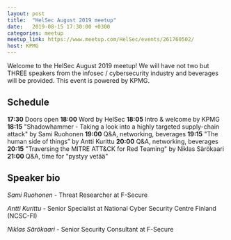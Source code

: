 ```yaml
---
layout: post
title:  "HelSec August 2019 meetup"
date:   2019-08-15 17:30:00 +0300
categories: meetup
meetup_link: https://www.meetup.com/HelSec/events/261760502/
host: KPMG
---
```

Welcome to the HelSec August 2019 meetup! We will have not two but THREE speakers from the infosec / cybersecurity industry and beverages will be provided. This event is powered by KPMG.

## Schedule

**17:30** Doors open
**18:00** Word by HelSec
**18:05** Intro & welcome by KPMG
**18:15** "Shadowhammer - Taking a look into a highly targeted supply-chain attack" by Sami Ruohonen
**19:00** Q&A, networking, beverages
**19:15** "The human side of things” by Antti Kurittu
**20:00** Q&A, networking, beverages
**20:15** "Traversing the MITRE ATT&CK for Red Teaming" by Niklas Särökaari
**21:00** Q&A, time for "pystyy vetää"

## Speaker bio
*Sami Ruohonen* - Threat Researcher at F-Secure

*Antti Kurittu* - Senior Specialist at National Cyber Security Centre Finland (NCSC-FI)

*Niklas Särökaari* - Senior Security Consultant at F-Secure
